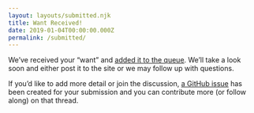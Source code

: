 ```yaml
---
layout: layouts/submitted.njk
title: Want Received!
date: 2019-01-04T00:00:00.000Z
permalink: /submitted/
---
```


We’ve received your “want” and [added it to the queue](https://github.com/WebWeWant/webwewant.fyi/issues?q=is%3Aissue+is%3Aopen+label%3Awant). We’ll take a look soon and either post it to the site or we may follow up with questions.

If you’d like to add more detail or join the discussion, [a GitHub issue](https://github.com/WebWeWant/webwewant.fyi/issues?q=is%3Aissue+is%3Aopen+label%3Awant) has been created for your submission and you can contribute more (or follow along) on that thread.
